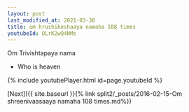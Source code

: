 ```yaml
---
layout: post
last_modified_at: 2021-03-30
title: om hrushikeshaaya namaha 108 times
youtubeId: OLrK2wQ4NMs
---
```

 
 
Om Trivishtapaya nama 
 
 -  Who is heaven 
 
  
 
  
 
 
 
 
 
 


{% include youtubePlayer.html id=page.youtubeId %}
 
[Next]({{ site.baseurl }}{% link  split2/_posts/2016-02-15-Om shreenivaasaaya namaha 108 times.md%})
 
